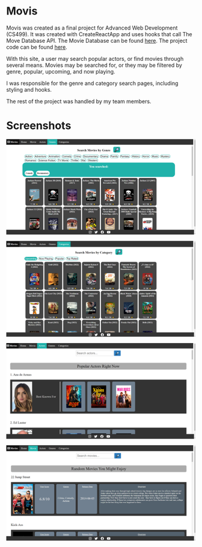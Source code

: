 Movis
===
Movis was created as a final project for Advanced Web Development (CS499). It was created with CreateReactApp and uses hooks that call The Move Database API. The Movie Database can be found [here](https://developers.themoviedb.org/3). The project code can be found [here](https://github.com/mjrad/Movis).

With this site, a user may search popular actors, or find movies through several means. Movies may be searched for, or they may be filtered by genre, popular, upcoming, and now playing.

I was responsible for the genre and category search pages, including styling and hooks.

The rest of the project was handled by my team members.

Screenshots
===

![Genres Page](genre.PNG "Genre Search")

![Category Page](categ.PNG "Category Search")

![Actors Page](actor.PNG "Actor Page")

![Movies Page](movie.PNG "Movies Page")
